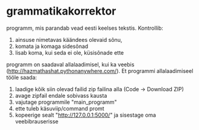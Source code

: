 # grammatikakorrektor
programm, mis parandab vead eesti keelses tekstis. Kontrollib:
1) ainsuse nimetavas käändees olevaid sõnu,
2) komata ja komaga sidesõnad
3) lisab koma, kui seda ei ole, küsisõnade ette

programm on saadaval allalaadimisel, kui ka veebis (http://hazmathashat.pythonanywhere.com/).
Et programmi allalaadimiseel tööle saada: 
1) laadige kõik siin olevad failid zip failina alla (Code -> Download ZIP)
2) avage zipfail endale sobivass kausta
3) vajutage programmile "main_programm"
4) ette tuleb käsuviip/command promt
5) kopeerige sealt "http://127.0.0.1:5000/" ja sisestage oma veebibrauserisse
